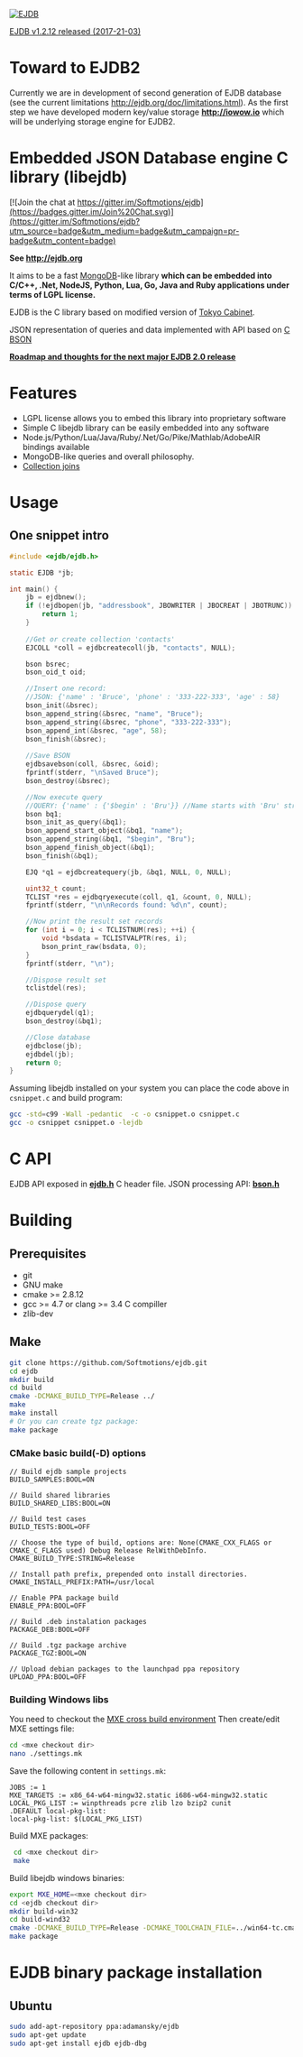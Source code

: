 [![EJDB](http://ejdb.org/_images/ejdblogo3.png)](http://ejdb.org)

[EJDB v1.2.12 released (2017-21-03)](https://github.com/Softmotions/ejdb/releases/tag/v1.2.12)

Toward to EJDB2
===============
Currently we are in development of second generation of EJDB database (see the current limitations http://ejdb.org/doc/limitations.html). As the first step we have developed modern key/value storage **http://iowow.io** which will be underlying storage engine for EJDB2. 


Embedded JSON Database engine C library (libejdb)
=================================================

[![Join the chat at https://gitter.im/Softmotions/ejdb](https://badges.gitter.im/Join%20Chat.svg)](https://gitter.im/Softmotions/ejdb?utm_source=badge&utm_medium=badge&utm_campaign=pr-badge&utm_content=badge)

**See http://ejdb.org**

It aims to be a fast [MongoDB](http://mongodb.org)-like library 
**which can be embedded into C/C++, .Net, NodeJS, Python, Lua, Go, Java 
and Ruby applications under terms of LGPL license.**

EJDB is the C library based on modified 
version of [Tokyo Cabinet](http://fallabs.com/tokyocabinet/).

JSON representation of queries and data implemented with API based on 
[C BSON](https://github.com/mongodb/mongo-c-driver/tree/master/src/) 
     
**[Roadmap and thoughts for the next major EJDB 2.0 release](https://github.com/Softmotions/ejdb/issues/183)**     
     
Features
========
* LGPL license allows you to embed this library into proprietary software
* Simple C libejdb library can be easily embedded into any software
* Node.js/Python/Lua/Java/Ruby/.Net/Go/Pike/Mathlab/AdobeAIR bindings available
* MongoDB-like queries and overall philosophy.
* [Collection joins](https://github.com/Softmotions/ejdb/wiki/Collection-joins)

Usage
=====

One snippet intro
-----------------------------------

```C
#include <ejdb/ejdb.h>

static EJDB *jb;

int main() {
    jb = ejdbnew();
    if (!ejdbopen(jb, "addressbook", JBOWRITER | JBOCREAT | JBOTRUNC)) {
        return 1;
    }
    
    //Get or create collection 'contacts'
    EJCOLL *coll = ejdbcreatecoll(jb, "contacts", NULL);

    bson bsrec;
    bson_oid_t oid;

    //Insert one record:
    //JSON: {'name' : 'Bruce', 'phone' : '333-222-333', 'age' : 58}
    bson_init(&bsrec);
    bson_append_string(&bsrec, "name", "Bruce");
    bson_append_string(&bsrec, "phone", "333-222-333");
    bson_append_int(&bsrec, "age", 58);
    bson_finish(&bsrec);
    
    //Save BSON
    ejdbsavebson(coll, &bsrec, &oid);
    fprintf(stderr, "\nSaved Bruce");
    bson_destroy(&bsrec);

    //Now execute query
    //QUERY: {'name' : {'$begin' : 'Bru'}} //Name starts with 'Bru' string
    bson bq1;
    bson_init_as_query(&bq1);
    bson_append_start_object(&bq1, "name");
    bson_append_string(&bq1, "$begin", "Bru");
    bson_append_finish_object(&bq1);
    bson_finish(&bq1);

    EJQ *q1 = ejdbcreatequery(jb, &bq1, NULL, 0, NULL);

    uint32_t count;
    TCLIST *res = ejdbqryexecute(coll, q1, &count, 0, NULL);
    fprintf(stderr, "\n\nRecords found: %d\n", count);

    //Now print the result set records
    for (int i = 0; i < TCLISTNUM(res); ++i) {
        void *bsdata = TCLISTVALPTR(res, i);
        bson_print_raw(bsdata, 0);
    }
    fprintf(stderr, "\n");

    //Dispose result set
    tclistdel(res);

    //Dispose query
    ejdbquerydel(q1);
    bson_destroy(&bq1);

    //Close database
    ejdbclose(jb);
    ejdbdel(jb);
    return 0;
}
```

Assuming libejdb installed on your system you can place the code above in `csnippet.c` and build program:

```sh
gcc -std=c99 -Wall -pedantic  -c -o csnippet.o csnippet.c
gcc -o csnippet csnippet.o -lejdb
```
     
C API
=====

EJDB API exposed in **[ejdb.h](https://github.com/Softmotions/ejdb/blob/master/src/ejdb/ejdb.h)** C header file.
JSON processing API: **[bson.h](https://github.com/Softmotions/ejdb/blob/master/src/bson/bson.h)**


Building
========

Prerequisites
-------------

 * git  
 * GNU make 
 * cmake >= 2.8.12
 * gcc >= 4.7 or clang >= 3.4 C compiller
 * zlib-dev 
 
Make
----

```sh
git clone https://github.com/Softmotions/ejdb.git
cd ejdb
mkdir build
cd build
cmake -DCMAKE_BUILD_TYPE=Release ../
make 
make install
# Or you can create tgz package:
make package
```

### CMake basic build(-D) options

```
// Build ejdb sample projects
BUILD_SAMPLES:BOOL=ON

// Build shared libraries
BUILD_SHARED_LIBS:BOOL=ON

// Build test cases
BUILD_TESTS:BOOL=OFF

// Choose the type of build, options are: None(CMAKE_CXX_FLAGS or CMAKE_C_FLAGS used) Debug Release RelWithDebInfo.
CMAKE_BUILD_TYPE:STRING=Release

// Install path prefix, prepended onto install directories.
CMAKE_INSTALL_PREFIX:PATH=/usr/local

// Enable PPA package build
ENABLE_PPA:BOOL=OFF

// Build .deb instalation packages
PACKAGE_DEB:BOOL=OFF

// Build .tgz package archive
PACKAGE_TGZ:BOOL=ON

// Upload debian packages to the launchpad ppa repository
UPLOAD_PPA:BOOL=OFF
```

### Building Windows libs

You need to checkout the [MXE cross build environment](http://mxe.cc)
Then create/edit MXE settings file:

```sh
cd <mxe checkout dir>
nano ./settings.mk
```

Save the following content in `settings.mk`:

```
JOBS := 1
MXE_TARGETS := x86_64-w64-mingw32.static i686-w64-mingw32.static
LOCAL_PKG_LIST := winpthreads pcre zlib lzo bzip2 cunit
.DEFAULT local-pkg-list:
local-pkg-list: $(LOCAL_PKG_LIST)
```

Build MXE packages:

```sh
 cd <mxe checkout dir>
 make
```

Build libejdb windows binaries:

```sh
export MXE_HOME=<mxe checkout dir>
cd <ejdb checkout dir>
mkdir build-win32
cd build-wind32
cmake -DCMAKE_BUILD_TYPE=Release -DCMAKE_TOOLCHAIN_FILE=../win64-tc.cmake ..
make package
```

EJDB binary package installation
===================================
     
Ubuntu
------

```sh
sudo add-apt-repository ppa:adamansky/ejdb
sudo apt-get update
sudo apt-get install ejdb ejdb-dbg
``` 

